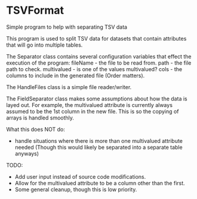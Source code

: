 # TSVFormat
Simple program to help with separating TSV data

This program is used to split TSV data for datasets that contain attributes that will go into multiple tables.

The Separator class contains several configuration variables that effect the execution of the program:
fileName - the file to be read from.
path - the file path to check.
multivalued - is one of the values multivalued?
cols - the columns to include in the generated file (Order matters).

The HandleFiles class is a simple file reader/writer.

The FieldSeparator class makes some assumptions about how the data is layed out. For example, the multivalued attribute is
currently always assumed to be the 1st column in the new file. This is so the copying of arrays is handled smoothly.

What this does NOT do:
- handle situations where there is more than one multivalued attribute needed (Though this would likely be separated into a 
  separate table anyways)
  
TODO:
- Add user input instead of source code modifications.
- Allow for the multivalued attribute to be a column other than the first.
- Some general cleanup, though this is low priority.
